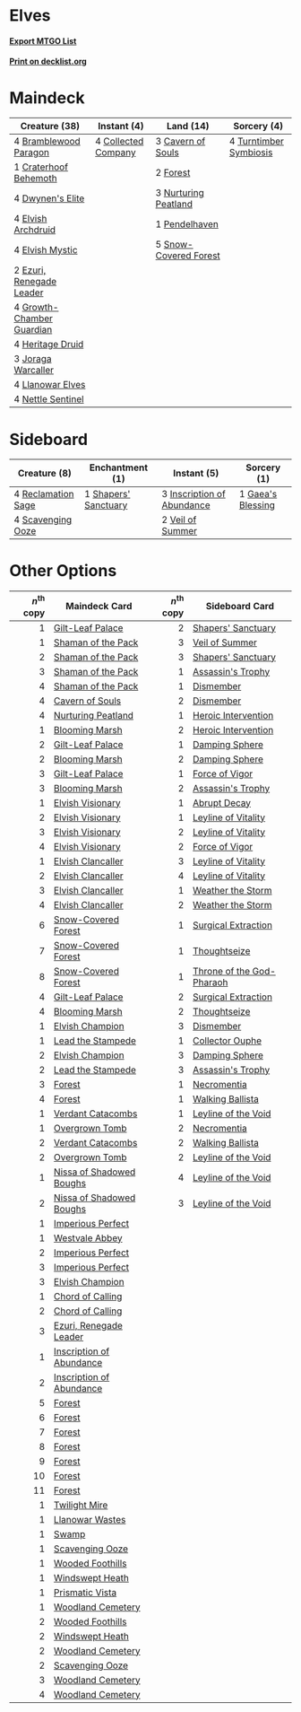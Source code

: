 # Elves

#### [Export MTGO List](../collection/Elves/Elves.txt)
#### [Print on decklist.org](http://decklist.org/?deckmain=4%09Bramblewood%20Paragon%0A3%09Cavern%20of%20Souls%0A4%09Collected%20Company%0A1%09Craterhoof%20Behemoth%0A4%09Dwynen's%20Elite%0A4%09Elvish%20Archdruid%0A4%09Elvish%20Mystic%0A2%09Ezuri,%20Renegade%20Leader%0A2%09Forest%0A4%09Growth-Chamber%20Guardian%0A4%09Heritage%20Druid%0A3%09Joraga%20Warcaller%0A4%09Llanowar%20Elves%0A4%09Nettle%20Sentinel%0A3%09Nurturing%20Peatland%0A1%09Pendelhaven%0A5%09Snow-Covered%20Forest%0A4%09Turntimber%20Symbiosis&deckside=1%09Gaea's%20Blessing%0A3%09Inscription%20of%20Abundance%0A4%09Reclamation%20Sage%0A4%09Scavenging%20Ooze%0A1%09Shapers'%20Sanctuary%0A2%09Veil%20of%20Summer)
# Maindeck

|                                           Creature (38)                                            |                                         Instant (4)                                          |                                           Land (14)                                            |                                           Sorcery (4)                                           |
|----------------------------------------------------------------------------------------------------|----------------------------------------------------------------------------------------------|------------------------------------------------------------------------------------------------|-------------------------------------------------------------------------------------------------|
|4 [Bramblewood Paragon](http://gatherer.wizards.com/Pages/Card/Details.aspx?multiverseid=153139)    |4 [Collected Company](http://gatherer.wizards.com/Pages/Card/Details.aspx?multiverseid=394519)|3 [Cavern of Souls](http://gatherer.wizards.com/Pages/Card/Details.aspx?multiverseid=278058)    |4 [Turntimber Symbiosis](http://gatherer.wizards.com/Pages/Card/Details.aspx?multiverseid=491864)|
|1 [Craterhoof Behemoth](http://gatherer.wizards.com/Pages/Card/Details.aspx?multiverseid=240027)    |                                                                                              |2 [Forest](http://gatherer.wizards.com/Pages/Card/Details.aspx?multiverseid=439860)             |                                                                                                 |
|4 [Dwynen's Elite](http://gatherer.wizards.com/Pages/Card/Details.aspx?multiverseid=442739)         |                                                                                              |3 [Nurturing Peatland](http://gatherer.wizards.com/Pages/Card/Details.aspx?multiverseid=464192) |                                                                                                 |
|4 [Elvish Archdruid](http://gatherer.wizards.com/Pages/Card/Details.aspx?multiverseid=389498)       |                                                                                              |1 [Pendelhaven](http://gatherer.wizards.com/Pages/Card/Details.aspx?multiverseid=442233)        |                                                                                                 |
|4 [Elvish Mystic](http://gatherer.wizards.com/Pages/Card/Details.aspx?multiverseid=389499)          |                                                                                              |5 [Snow-Covered Forest](http://gatherer.wizards.com/Pages/Card/Details.aspx?multiverseid=121192)|                                                                                                 |
|2 [Ezuri, Renegade Leader](http://gatherer.wizards.com/Pages/Card/Details.aspx?multiverseid=389511) |                                                                                              |                                                                                                |                                                                                                 |
|4 [Growth-Chamber Guardian](http://gatherer.wizards.com/Pages/Card/Details.aspx?multiverseid=457272)|                                                                                              |                                                                                                |                                                                                                 |
|4 [Heritage Druid](http://gatherer.wizards.com/Pages/Card/Details.aspx?multiverseid=413713)         |                                                                                              |                                                                                                |                                                                                                 |
|3 [Joraga Warcaller](http://gatherer.wizards.com/Pages/Card/Details.aspx?multiverseid=389569)       |                                                                                              |                                                                                                |                                                                                                 |
|4 [Llanowar Elves](http://gatherer.wizards.com/Pages/Card/Details.aspx?multiverseid=129626)         |                                                                                              |                                                                                                |                                                                                                 |
|4 [Nettle Sentinel](http://gatherer.wizards.com/Pages/Card/Details.aspx?multiverseid=442171)        |                                                                                              |                                                                                                |                                                                                                 |


# Sideboard

|                                        Creature (8)                                         |                                        Enchantment (1)                                        |                                             Instant (5)                                             |                                        Sorcery (1)                                         |
|---------------------------------------------------------------------------------------------|-----------------------------------------------------------------------------------------------|-----------------------------------------------------------------------------------------------------|--------------------------------------------------------------------------------------------|
|4 [Reclamation Sage](http://gatherer.wizards.com/Pages/Card/Details.aspx?multiverseid=389651)|1 [Shapers' Sanctuary](http://gatherer.wizards.com/Pages/Card/Details.aspx?multiverseid=435362)|3 [Inscription of Abundance](http://gatherer.wizards.com/Pages/Card/Details.aspx?multiverseid=491832)|1 [Gaea's Blessing](http://gatherer.wizards.com/Pages/Card/Details.aspx?multiverseid=417433)|
|4 [Scavenging Ooze](http://gatherer.wizards.com/Pages/Card/Details.aspx?multiverseid=420783) |                                                                                               |2 [Veil of Summer](http://gatherer.wizards.com/Pages/Card/Details.aspx?multiverseid=466952)          |                                                                                            |


# Other Options

|*n*<sup>th</sup> copy|                                           Maindeck Card                                           |*n*<sup>th</sup> copy|                                           Sideboard Card                                           |
|--------------------:|---------------------------------------------------------------------------------------------------|--------------------:|----------------------------------------------------------------------------------------------------|
|                    1|[Gilt-Leaf Palace](http://gatherer.wizards.com/Pages/Card/Details.aspx?multiverseid=153455)        |                    2|[Shapers' Sanctuary](http://gatherer.wizards.com/Pages/Card/Details.aspx?multiverseid=435362)       |
|                    1|[Shaman of the Pack](http://gatherer.wizards.com/Pages/Card/Details.aspx?multiverseid=413747)      |                    3|[Veil of Summer](http://gatherer.wizards.com/Pages/Card/Details.aspx?multiverseid=466952)           |
|                    2|[Shaman of the Pack](http://gatherer.wizards.com/Pages/Card/Details.aspx?multiverseid=413747)      |                    3|[Shapers' Sanctuary](http://gatherer.wizards.com/Pages/Card/Details.aspx?multiverseid=435362)       |
|                    3|[Shaman of the Pack](http://gatherer.wizards.com/Pages/Card/Details.aspx?multiverseid=413747)      |                    1|[Assassin's Trophy](http://gatherer.wizards.com/Pages/Card/Details.aspx?multiverseid=452902)        |
|                    4|[Shaman of the Pack](http://gatherer.wizards.com/Pages/Card/Details.aspx?multiverseid=413747)      |                    1|[Dismember](http://gatherer.wizards.com/Pages/Card/Details.aspx?multiverseid=382182)                |
|                    4|[Cavern of Souls](http://gatherer.wizards.com/Pages/Card/Details.aspx?multiverseid=278058)         |                    2|[Dismember](http://gatherer.wizards.com/Pages/Card/Details.aspx?multiverseid=382182)                |
|                    4|[Nurturing Peatland](http://gatherer.wizards.com/Pages/Card/Details.aspx?multiverseid=464192)      |                    1|[Heroic Intervention](http://gatherer.wizards.com/Pages/Card/Details.aspx?multiverseid=423776)      |
|                    1|[Blooming Marsh](http://gatherer.wizards.com/Pages/Card/Details.aspx?multiverseid=417816)          |                    2|[Heroic Intervention](http://gatherer.wizards.com/Pages/Card/Details.aspx?multiverseid=423776)      |
|                    2|[Gilt-Leaf Palace](http://gatherer.wizards.com/Pages/Card/Details.aspx?multiverseid=153455)        |                    1|[Damping Sphere](http://gatherer.wizards.com/Pages/Card/Details.aspx?multiverseid=443101)           |
|                    2|[Blooming Marsh](http://gatherer.wizards.com/Pages/Card/Details.aspx?multiverseid=417816)          |                    2|[Damping Sphere](http://gatherer.wizards.com/Pages/Card/Details.aspx?multiverseid=443101)           |
|                    3|[Gilt-Leaf Palace](http://gatherer.wizards.com/Pages/Card/Details.aspx?multiverseid=153455)        |                    1|[Force of Vigor](http://gatherer.wizards.com/Pages/Card/Details.aspx?multiverseid=464113)           |
|                    3|[Blooming Marsh](http://gatherer.wizards.com/Pages/Card/Details.aspx?multiverseid=417816)          |                    2|[Assassin's Trophy](http://gatherer.wizards.com/Pages/Card/Details.aspx?multiverseid=452902)        |
|                    1|[Elvish Visionary](http://gatherer.wizards.com/Pages/Card/Details.aspx?multiverseid=175124)        |                    1|[Abrupt Decay](http://gatherer.wizards.com/Pages/Card/Details.aspx?multiverseid=456061)             |
|                    2|[Elvish Visionary](http://gatherer.wizards.com/Pages/Card/Details.aspx?multiverseid=175124)        |                    1|[Leyline of Vitality](http://gatherer.wizards.com/Pages/Card/Details.aspx?multiverseid=205031)      |
|                    3|[Elvish Visionary](http://gatherer.wizards.com/Pages/Card/Details.aspx?multiverseid=175124)        |                    2|[Leyline of Vitality](http://gatherer.wizards.com/Pages/Card/Details.aspx?multiverseid=205031)      |
|                    4|[Elvish Visionary](http://gatherer.wizards.com/Pages/Card/Details.aspx?multiverseid=175124)        |                    2|[Force of Vigor](http://gatherer.wizards.com/Pages/Card/Details.aspx?multiverseid=464113)           |
|                    1|[Elvish Clancaller](http://gatherer.wizards.com/Pages/Card/Details.aspx?multiverseid=447315)       |                    3|[Leyline of Vitality](http://gatherer.wizards.com/Pages/Card/Details.aspx?multiverseid=205031)      |
|                    2|[Elvish Clancaller](http://gatherer.wizards.com/Pages/Card/Details.aspx?multiverseid=447315)       |                    4|[Leyline of Vitality](http://gatherer.wizards.com/Pages/Card/Details.aspx?multiverseid=205031)      |
|                    3|[Elvish Clancaller](http://gatherer.wizards.com/Pages/Card/Details.aspx?multiverseid=447315)       |                    1|[Weather the Storm](http://gatherer.wizards.com/Pages/Card/Details.aspx?multiverseid=464140)        |
|                    4|[Elvish Clancaller](http://gatherer.wizards.com/Pages/Card/Details.aspx?multiverseid=447315)       |                    2|[Weather the Storm](http://gatherer.wizards.com/Pages/Card/Details.aspx?multiverseid=464140)        |
|                    6|[Snow-Covered Forest](http://gatherer.wizards.com/Pages/Card/Details.aspx?multiverseid=121192)     |                    1|[Surgical Extraction](http://gatherer.wizards.com/Pages/Card/Details.aspx?multiverseid=397706)      |
|                    7|[Snow-Covered Forest](http://gatherer.wizards.com/Pages/Card/Details.aspx?multiverseid=121192)     |                    1|[Thoughtseize](http://gatherer.wizards.com/Pages/Card/Details.aspx?multiverseid=438676)             |
|                    8|[Snow-Covered Forest](http://gatherer.wizards.com/Pages/Card/Details.aspx?multiverseid=121192)     |                    1|[Throne of the God-Pharaoh](http://gatherer.wizards.com/Pages/Card/Details.aspx?multiverseid=426939)|
|                    4|[Gilt-Leaf Palace](http://gatherer.wizards.com/Pages/Card/Details.aspx?multiverseid=153455)        |                    2|[Surgical Extraction](http://gatherer.wizards.com/Pages/Card/Details.aspx?multiverseid=397706)      |
|                    4|[Blooming Marsh](http://gatherer.wizards.com/Pages/Card/Details.aspx?multiverseid=417816)          |                    2|[Thoughtseize](http://gatherer.wizards.com/Pages/Card/Details.aspx?multiverseid=438676)             |
|                    1|[Elvish Champion](http://gatherer.wizards.com/Pages/Card/Details.aspx?multiverseid=129534)         |                    3|[Dismember](http://gatherer.wizards.com/Pages/Card/Details.aspx?multiverseid=382182)                |
|                    1|[Lead the Stampede](http://gatherer.wizards.com/Pages/Card/Details.aspx?multiverseid=382295)       |                    1|[Collector Ouphe](http://gatherer.wizards.com/Pages/Card/Details.aspx?multiverseid=464107)          |
|                    2|[Elvish Champion](http://gatherer.wizards.com/Pages/Card/Details.aspx?multiverseid=129534)         |                    3|[Damping Sphere](http://gatherer.wizards.com/Pages/Card/Details.aspx?multiverseid=443101)           |
|                    2|[Lead the Stampede](http://gatherer.wizards.com/Pages/Card/Details.aspx?multiverseid=382295)       |                    3|[Assassin's Trophy](http://gatherer.wizards.com/Pages/Card/Details.aspx?multiverseid=452902)        |
|                    3|[Forest](http://gatherer.wizards.com/Pages/Card/Details.aspx?multiverseid=439860)                  |                    1|[Necromentia](http://gatherer.wizards.com/Pages/Card/Details.aspx?multiverseid=485439)              |
|                    4|[Forest](http://gatherer.wizards.com/Pages/Card/Details.aspx?multiverseid=439860)                  |                    1|[Walking Ballista](http://gatherer.wizards.com/Pages/Card/Details.aspx?multiverseid=423848)         |
|                    1|[Verdant Catacombs](http://gatherer.wizards.com/Pages/Card/Details.aspx?multiverseid=405113)       |                    1|[Leyline of the Void](http://gatherer.wizards.com/Pages/Card/Details.aspx?multiverseid=107682)      |
|                    1|[Overgrown Tomb](http://gatherer.wizards.com/Pages/Card/Details.aspx?multiverseid=405103)          |                    2|[Necromentia](http://gatherer.wizards.com/Pages/Card/Details.aspx?multiverseid=485439)              |
|                    2|[Verdant Catacombs](http://gatherer.wizards.com/Pages/Card/Details.aspx?multiverseid=405113)       |                    2|[Walking Ballista](http://gatherer.wizards.com/Pages/Card/Details.aspx?multiverseid=423848)         |
|                    2|[Overgrown Tomb](http://gatherer.wizards.com/Pages/Card/Details.aspx?multiverseid=405103)          |                    2|[Leyline of the Void](http://gatherer.wizards.com/Pages/Card/Details.aspx?multiverseid=107682)      |
|                    1|[Nissa of Shadowed Boughs](http://gatherer.wizards.com/Pages/Card/Details.aspx?multiverseid=491882)|                    4|[Leyline of the Void](http://gatherer.wizards.com/Pages/Card/Details.aspx?multiverseid=107682)      |
|                    2|[Nissa of Shadowed Boughs](http://gatherer.wizards.com/Pages/Card/Details.aspx?multiverseid=491882)|                    3|[Leyline of the Void](http://gatherer.wizards.com/Pages/Card/Details.aspx?multiverseid=107682)      |
|                    1|[Imperious Perfect](http://gatherer.wizards.com/Pages/Card/Details.aspx?multiverseid=389554)       |                     |                                                                                                    |
|                    1|[Westvale Abbey](http://gatherer.wizards.com/Pages/Card/Details.aspx?multiverseid=410049)          |                     |                                                                                                    |
|                    2|[Imperious Perfect](http://gatherer.wizards.com/Pages/Card/Details.aspx?multiverseid=389554)       |                     |                                                                                                    |
|                    3|[Imperious Perfect](http://gatherer.wizards.com/Pages/Card/Details.aspx?multiverseid=389554)       |                     |                                                                                                    |
|                    3|[Elvish Champion](http://gatherer.wizards.com/Pages/Card/Details.aspx?multiverseid=129534)         |                     |                                                                                                    |
|                    1|[Chord of Calling](http://gatherer.wizards.com/Pages/Card/Details.aspx?multiverseid=383209)        |                     |                                                                                                    |
|                    2|[Chord of Calling](http://gatherer.wizards.com/Pages/Card/Details.aspx?multiverseid=383209)        |                     |                                                                                                    |
|                    3|[Ezuri, Renegade Leader](http://gatherer.wizards.com/Pages/Card/Details.aspx?multiverseid=389511)  |                     |                                                                                                    |
|                    1|[Inscription of Abundance](http://gatherer.wizards.com/Pages/Card/Details.aspx?multiverseid=491832)|                     |                                                                                                    |
|                    2|[Inscription of Abundance](http://gatherer.wizards.com/Pages/Card/Details.aspx?multiverseid=491832)|                     |                                                                                                    |
|                    5|[Forest](http://gatherer.wizards.com/Pages/Card/Details.aspx?multiverseid=439860)                  |                     |                                                                                                    |
|                    6|[Forest](http://gatherer.wizards.com/Pages/Card/Details.aspx?multiverseid=439860)                  |                     |                                                                                                    |
|                    7|[Forest](http://gatherer.wizards.com/Pages/Card/Details.aspx?multiverseid=439860)                  |                     |                                                                                                    |
|                    8|[Forest](http://gatherer.wizards.com/Pages/Card/Details.aspx?multiverseid=439860)                  |                     |                                                                                                    |
|                    9|[Forest](http://gatherer.wizards.com/Pages/Card/Details.aspx?multiverseid=439860)                  |                     |                                                                                                    |
|                   10|[Forest](http://gatherer.wizards.com/Pages/Card/Details.aspx?multiverseid=439860)                  |                     |                                                                                                    |
|                   11|[Forest](http://gatherer.wizards.com/Pages/Card/Details.aspx?multiverseid=439860)                  |                     |                                                                                                    |
|                    1|[Twilight Mire](http://gatherer.wizards.com/Pages/Card/Details.aspx?multiverseid=442237)           |                     |                                                                                                    |
|                    1|[Llanowar Wastes](http://gatherer.wizards.com/Pages/Card/Details.aspx?multiverseid=129627)         |                     |                                                                                                    |
|                    1|[Swamp](http://gatherer.wizards.com/Pages/Card/Details.aspx?multiverseid=439858)                   |                     |                                                                                                    |
|                    1|[Scavenging Ooze](http://gatherer.wizards.com/Pages/Card/Details.aspx?multiverseid=420783)         |                     |                                                                                                    |
|                    1|[Wooded Foothills](http://gatherer.wizards.com/Pages/Card/Details.aspx?multiverseid=405116)        |                     |                                                                                                    |
|                    1|[Windswept Heath](http://gatherer.wizards.com/Pages/Card/Details.aspx?multiverseid=405115)         |                     |                                                                                                    |
|                    1|[Prismatic Vista](http://gatherer.wizards.com/Pages/Card/Details.aspx?multiverseid=464193)         |                     |                                                                                                    |
|                    1|[Woodland Cemetery](http://gatherer.wizards.com/Pages/Card/Details.aspx?multiverseid=443136)       |                     |                                                                                                    |
|                    2|[Wooded Foothills](http://gatherer.wizards.com/Pages/Card/Details.aspx?multiverseid=405116)        |                     |                                                                                                    |
|                    2|[Windswept Heath](http://gatherer.wizards.com/Pages/Card/Details.aspx?multiverseid=405115)         |                     |                                                                                                    |
|                    2|[Woodland Cemetery](http://gatherer.wizards.com/Pages/Card/Details.aspx?multiverseid=443136)       |                     |                                                                                                    |
|                    2|[Scavenging Ooze](http://gatherer.wizards.com/Pages/Card/Details.aspx?multiverseid=420783)         |                     |                                                                                                    |
|                    3|[Woodland Cemetery](http://gatherer.wizards.com/Pages/Card/Details.aspx?multiverseid=443136)       |                     |                                                                                                    |
|                    4|[Woodland Cemetery](http://gatherer.wizards.com/Pages/Card/Details.aspx?multiverseid=443136)       |                     |                                                                                                    |

